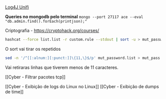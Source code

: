 [Log4J Unifi](https://github.com/puzzlepeaches/Log4jUnifi)

**Queries no mongodb pelo terminal**
`mongo --port 27117 ace --eval "db.admin.find().forEach(printjson);"`


Criptografia - https://cryptohack.org/courses/

```bash
hashcat --force list.list -r custom.rule --stdout | sort -u > mut_password.list 

```
O sort vai tirar os repetidos

```bash
sed -n '/^[[:alnum:][:punct:]]\{11,\}$/p' mut_password.list > mut_pass.list
```
Vai retiraras linhas que tiverem menos de 11 caracteres.

[[Cyber - Filtrar pacotes tcp]]

[[Cyber - Exibição de logs do Linux no Linux]]
[[Cyber - Exibição de dumps de time]]
